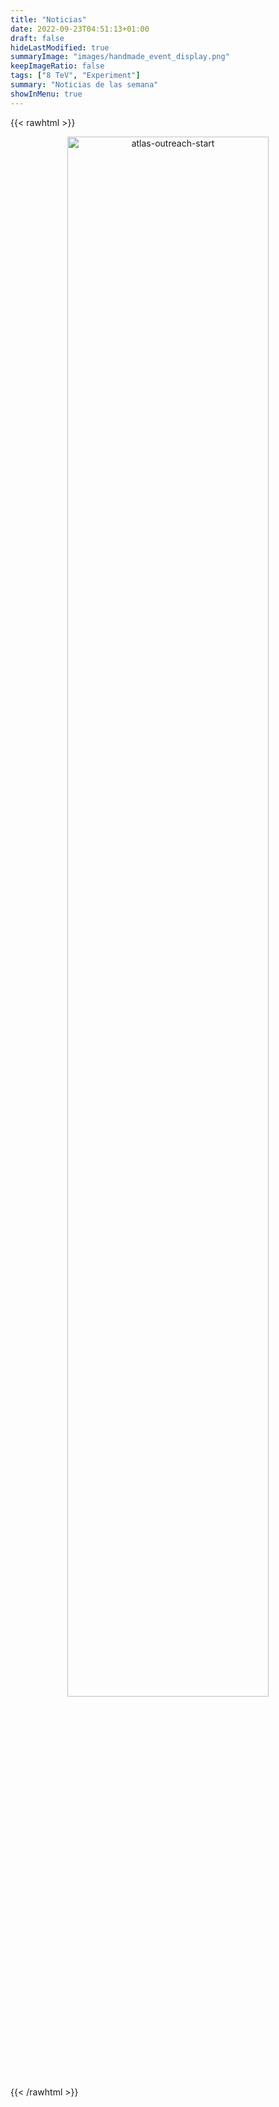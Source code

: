 ```yaml
---
title: "Noticias"
date: 2022-09-23T04:51:13+01:00
draft: false
hideLastModified: true
summaryImage: "images/handmade_event_display.png"
keepImageRatio: false
tags: ["8 TeV", "Experiment"]
summary: "Noticias de las semana"
showInMenu: true
---
```


{{< rawhtml >}}
<script async src="https://unpkg.com/mermaid@8.2.3/dist/mermaid.min.js"></script>

<CENTER>

<img src="images/atlas-outreach-start.png" width="80%" alt="atlas-outreach-start">

</CENTER>
{{< /rawhtml >}}
